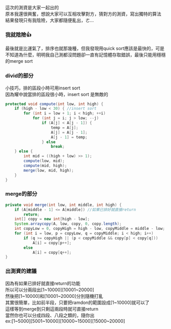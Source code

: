 這次的測資是大家一起出的  
原本我還很興奮，想說大家可以互相攻擊對方，猜對方的測資，寫出獨特的算法  
結果發現只有我陰險，大家都隨便亂出，ㄜ... 
### 我就陰險:thumbsup:
最後就是比運氣了，排序也就那幾種，但我發現用quick sort應該是最快的，可是不知道為什麼，明明我自己測都沒問題卻一直有記憶體存取錯誤，最後只能用穩穩的merge sort


### divid的部分
小技巧，排的區段小時可用insert sort  
因為耀中說當排的區段很小時，insert sort 是無敵的  
````java
protected void compute(int low, int high) {
	if (high - low < 30) { //insert sort
		for (int i = low + 1; i < high; ++i)
			for (int j = i; j > low; --j)
				if (A[j] < A[j - 1]) {
					temp = A[j];
					A[j] = A[j - 1];
					A[j - 1] = temp;
				} else
					break;
	} else {
		int mid = ((high + low) >> 1);
		compute(low, mid);
		compute(mid, high);
		merge(low, mid, high);
	}
}
````
### merge的部分
````java
private void merge(int low, int middle, int high) {
	if (A[middle - 1] <= A[middle]) //如果已排好就直接return
		return;
	int[] copy = new int[high - low];
	System.arraycopy(A, low, copy, 0, copy.length);
	int copyLow = 0, copyHigh = high - low, copyMiddle = middle - low;
	for (int i = low, p = copyLow, q = copyMiddle; i < high; i++)
		if (q >= copyHigh || (p < copyMiddle && copy[p] < copy[q]))
			A[i] = copy[p++];
		else
			A[i] = copy[q++];
}
````
### 出測資的建議
因為有如果已排好就直接return的功能  
所以可以分兩段出\[1\~10000\]\[10001\~20000\]  
然後把[1~10000]和[10001~20000]分別隨機打亂   
其實很簡單，比如前半段，只要把ramdon的範圍設成[1~10000]就可以了  
這樣等到merge到只剩這兩段時就可直接return  
當然你也可以分成四段、八段之類的，隨你出  
ex:[1~5000][5001~10000][10000~15000][15000~20000]  
